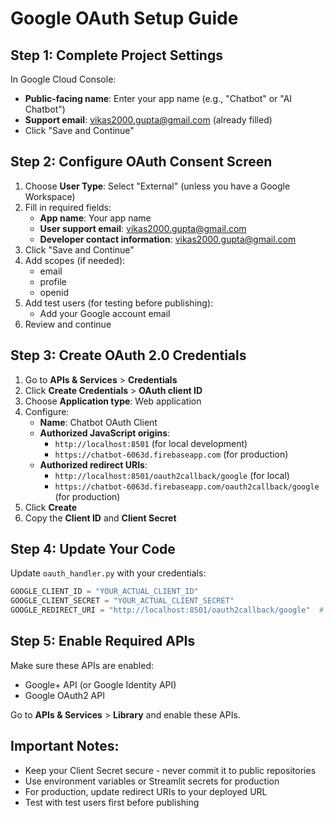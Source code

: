 # Google OAuth Setup Guide

## Step 1: Complete Project Settings
In Google Cloud Console:
- **Public-facing name**: Enter your app name (e.g., "Chatbot" or "AI Chatbot")
- **Support email**: vikas2000.gupta@gmail.com (already filled)
- Click "Save and Continue"

## Step 2: Configure OAuth Consent Screen
1. Choose **User Type**: Select "External" (unless you have a Google Workspace)
2. Fill in required fields:
   - **App name**: Your app name
   - **User support email**: vikas2000.gupta@gmail.com
   - **Developer contact information**: vikas2000.gupta@gmail.com
3. Click "Save and Continue"
4. Add scopes (if needed):
   - email
   - profile
   - openid
5. Add test users (for testing before publishing):
   - Add your Google account email
6. Review and continue

## Step 3: Create OAuth 2.0 Credentials
1. Go to **APIs & Services** > **Credentials**
2. Click **Create Credentials** > **OAuth client ID**
3. Choose **Application type**: Web application
4. Configure:
   - **Name**: Chatbot OAuth Client
   - **Authorized JavaScript origins**: 
     - `http://localhost:8501` (for local development)
     - `https://chatbot-6063d.firebaseapp.com` (for production)
   - **Authorized redirect URIs**:
     - `http://localhost:8501/oauth2callback/google` (for local)
     - `https://chatbot-6063d.firebaseapp.com/oauth2callback/google` (for production)
5. Click **Create**
6. Copy the **Client ID** and **Client Secret**

## Step 4: Update Your Code
Update `oauth_handler.py` with your credentials:

```python
GOOGLE_CLIENT_ID = "YOUR_ACTUAL_CLIENT_ID"
GOOGLE_CLIENT_SECRET = "YOUR_ACTUAL_CLIENT_SECRET"
GOOGLE_REDIRECT_URI = "http://localhost:8501/oauth2callback/google"  # Change for production
```

## Step 5: Enable Required APIs
Make sure these APIs are enabled:
- Google+ API (or Google Identity API)
- Google OAuth2 API

Go to **APIs & Services** > **Library** and enable these APIs.

## Important Notes:
- Keep your Client Secret secure - never commit it to public repositories
- Use environment variables or Streamlit secrets for production
- For production, update redirect URIs to your deployed URL
- Test with test users first before publishing

